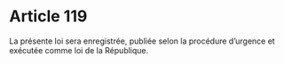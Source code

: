 # Article 119

La présente loi sera enregistrée, publiée selon la procédure d’urgence et exécutée comme loi
de la République.
